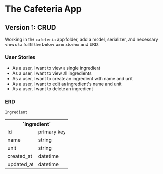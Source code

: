 # The Cafeteria App

## Version 1: CRUD

Working in the `cafeteria` app folder, add a model, serializer, and necessary
views to fullfil the below user stories and ERD.

### User Stories

- As a user, I want to view a single ingredient
- As a user, I want to view all ingredients
- As a user, I want to create an ingredient with name and unit
- As a user, I want to edit an ingredient's name and unit
- As a user, I want to delete an ingredient

### ERD

`Ingredient`

<table>
  <th colspan="2" style="text-align:center">`Ingredient`</th>
  <tr>
    <td>id</td>
    <td>primary key</td>
  </tr>
  <tr>
    <td>name</td>
    <td>string</td>
  </tr>
  <tr>
    <td>unit</td>
    <td>string</td>
  </tr>
  <tr>
    <td>created_at</td>
    <td>datetime</td>
  </tr>
  <tr>
    <td>updated_at</td>
    <td>datetime</td>
  </tr>
</table>
